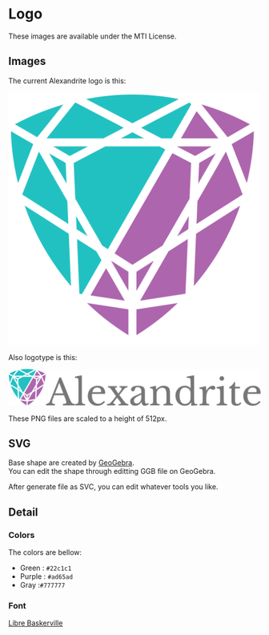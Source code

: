 # Logo
These images are available under the MTI License.

## Images
The current Alexandrite logo is this:

![alexandrite_logo](alexandrite_logo.png)

Also logotype is this:

![alexandrite_logotype](alexandrite_logotype.png)

These PNG files are scaled to a height of 512px.

## SVG
Base shape are created by [GeoGebra](https://www.geogebra.org/). <br>
You can edit the shape through editting GGB file on GeoGebra.

After generate file as SVC, you can edit whatever tools you like.<br>

## Detail
### Colors
The colors are bellow:
- Green : `#22c1c1`
- Purple : `#ad65ad`
- Gray :`#777777`

### Font
[Libre Baskerville](https://fonts.google.com/specimen/Libre+Baskerville)
